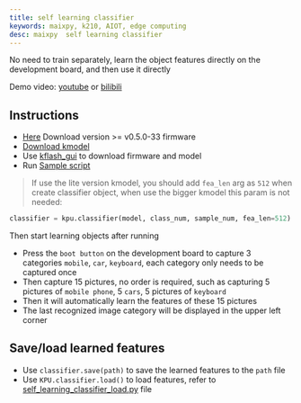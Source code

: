 ```yaml
---
title: self learning classifier
keywords: maixpy, k210, AIOT, edge computing
desc: maixpy  self learning classifier
---
```



No need to train separately, learn the object features directly on the development board, and then use it directly

Demo video: [youtube](https://www.youtube.com/watch?v=aLW1YQrT-2A) or [bilibili](https://www.bilibili.com/video/BV1Ck4y1d7tx)

## Instructions

* [Here](https://dl.sipeed.com/MAIX/MaixPy/release/master/maixpy_v0.5.0_33_gfcd6d8a) Download version >= v0.5.0-33 firmware
* [Download kmodel](https://maixhub.com/model/zoo/61)
* Use [kflash_gui](https://github.com/sipeed/kflash_gui) to download firmware and model
* Run [Sample script](https://github.com/sipeed/MaixPy-v1_scripts/blob/master/machine_vision/self_learning_classifier/self_learning_classifier.py)
> If use the lite version kmodel, you should add `fea_len` arg as `512` when create classifier object, when use the bigger kmodel this param is not needed:
```python
classifier = kpu.classifier(model, class_num, sample_num, fea_len=512)
```

Then start learning objects after running

* Press the `boot button` on the development board to capture 3 categories `mobile`, `car`, `keyboard`, each category only needs to be captured once
* Then capture 15 pictures, no order is required, such as capturing 5 pictures of `mobile phone`, 5 `cars`, 5 pictures of `keyboard`
* Then it will automatically learn the features of these 15 pictures
* The last recognized image category will be displayed in the upper left corner



## Save/load learned features

* Use `classifier.save(path)` to save the learned features to the `path` file
* Use `KPU.classifier.load()` to load features, refer to [self_learning_classifier_load.py](https://github.com/sipeed/MaixPy-v1_scripts/blob/master/machine_vision/self_learning_classifier/self_learning_classifier_load.py) file
